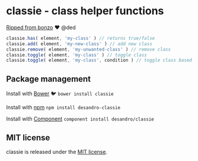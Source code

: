 # classie - class helper functions

[Ripped from bonzo](https://github.com/ded/bonzo) :heart: @ded

``` js
classie.has( element, 'my-class' ) // returns true/false
classie.add( element, 'my-new-class' ) // add new class
classie.remove( element, 'my-unwanted-class' ) // remove class
classie.toggle( element, 'my-class' ) // toggle class
classie.toggle( element, 'my-class', condition ) // toggle class based on condition
```

## Package management

Install with [Bower](http://bower.io) :bird: `bower install classie`

Install with [npm](https://github.com/npm/npm) `npm install desandro-classie`

Install with [Component](http://github.com/component/component) `component install desandro/classie`

## MIT license

classie is released under the [MIT license](http://desandro.mit-license.org).
